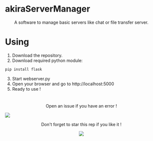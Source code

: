 # akiraServerManager
<p align="center">A software to manage basic servers like chat or file transfer server.</p>

# Using


1. Download the repository.
2. Download required python module:
```diff
pip install flask
```
3. Start webserver.py
4. Open your browser and go to http://localhost:5000
5. Ready to use !

#

<p align="center">Open an issue if you have an error !</p>

<img src="https://user-images.githubusercontent.com/62818208/111679283-713c2f00-8821-11eb-8b50-075452f12df8.png"/>

<p align="center">
  Don't forget to star this rep if you like it !
</p>
<p align="center">
  <img src="https://user-images.githubusercontent.com/62818208/106037845-7c9f9380-60d7-11eb-9b74-10f40a6971aa.gif"/>
</p>
